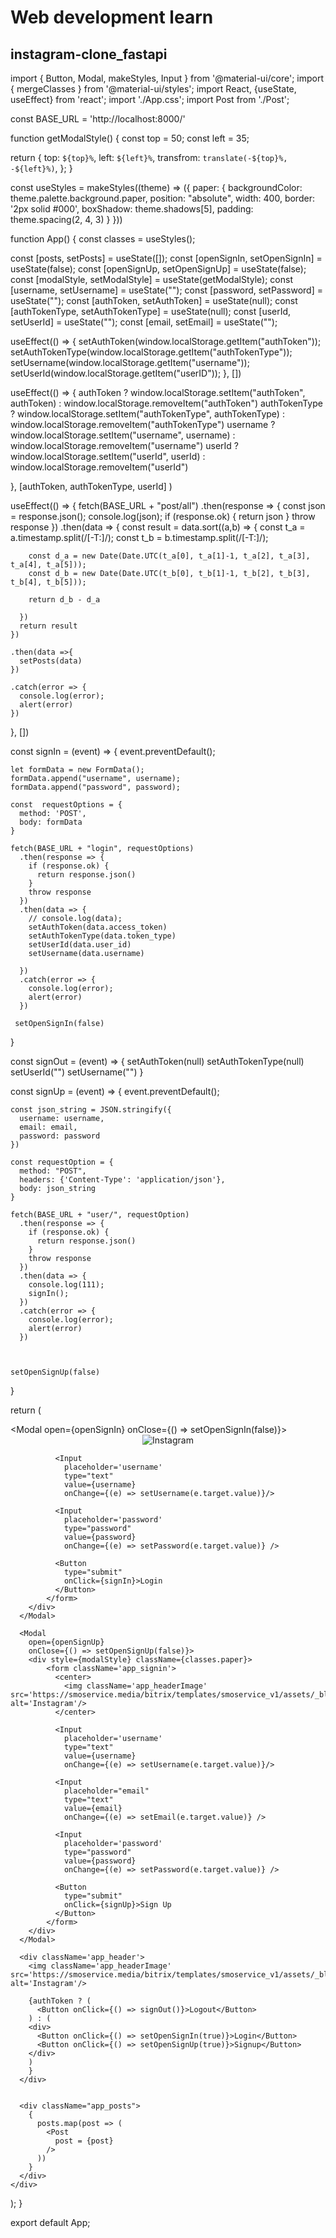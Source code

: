 # Web development learn
## instagram-clone_fastapi

import { Button, Modal, makeStyles, Input } from '@material-ui/core';
import { mergeClasses } from '@material-ui/styles';
import React, {useState, useEffect} from 'react';
import './App.css';
import Post from './Post';



const BASE_URL = 'http://localhost:8000/'

function getModalStyle() {
  const top = 50;
  const left = 35;

  return {
    top: `${top}%`,
    left: `${left}%`,
    transfrom: `translate(-${top}%, -${left}%)`,
  };
}

const useStyles = makeStyles((theme) => ({
  paper: {
    backgroundColor: theme.palette.background.paper,
    position: "absolute",
    width: 400,
    border: '2px solid #000',
    boxShadow: theme.shadows[5],
    padding: theme.spacing(2, 4, 3)
  }
}))


function App() {
  const classes = useStyles();

  const [posts, setPosts] = useState([]);
  const [openSignIn, setOpenSignIn] = useState(false);
  const [openSignUp, setOpenSignUp] = useState(false);
  const [modalStyle, setModalStyle] = useState(getModalStyle);
  const [username, setUsername] = useState("");
  const [password, setPassword] = useState("");
  const [authToken, setAuthToken] = useState(null);
  const [authTokenType, setAuthTokenType] = useState(null);
  const [userId, setUserId] = useState("");
  const [email, setEmail] = useState("");


  useEffect(() => {
    setAuthToken(window.localStorage.getItem("authToken"));
    setAuthTokenType(window.localStorage.getItem("authTokenType"));
    setUsername(window.localStorage.getItem("username"));
    setUserId(window.localStorage.getItem("userID"));
  }, []) 


  useEffect(() => {
    authToken
      ? window.localStorage.setItem("authToken", authToken)
      : window.localStorage.removeItem("authToken")
    authTokenType
      ? window.localStorage.setItem("authTokenType", authTokenType)
      : window.localStorage.removeItem("authTokenType")
    username
      ? window.localStorage.setItem("username", username)
      : window.localStorage.removeItem("username")
    userId
      ? window.localStorage.setItem("userId", userId)
      : window.localStorage.removeItem("userId")
    
  }, [authToken, authTokenType, userId] )

  useEffect(() => {
    fetch(BASE_URL + "post/all")
    .then(response => {
      const json = response.json();
      console.log(json);
      if (response.ok) {
        return json
      }
      throw response
    })
    .then(data => {
      const result = data.sort((a,b) => {
        const t_a = a.timestamp.split(/[-T:]/);
        const t_b = b.timestamp.split(/[-T:]/);

        const d_a = new Date(Date.UTC(t_a[0], t_a[1]-1, t_a[2], t_a[3], t_a[4], t_a[5]));
        const d_b = new Date(Date.UTC(t_b[0], t_b[1]-1, t_b[2], t_b[3], t_b[4], t_b[5]));

        return d_b - d_a
        
      })
      return result
    })

    .then(data =>{
      setPosts(data)
    })

    .catch(error => {
      console.log(error);
      alert(error)
    })
  }, [])


  const signIn = (event) => {
    event.preventDefault();

    let formData = new FormData();
    formData.append("username", username);
    formData.append("password", password);

    const  requestOptions = {
      method: 'POST',
      body: formData
    }

    fetch(BASE_URL + "login", requestOptions)
      .then(response => {
        if (response.ok) {
          return response.json()
        }
        throw response
      })
      .then(data => {
        // console.log(data);
        setAuthToken(data.access_token)
        setAuthTokenType(data.token_type)
        setUserId(data.user_id)
        setUsername(data.username)

      }) 
      .catch(error => {
        console.log(error);
        alert(error)
      })
    
     setOpenSignIn(false) 
  }

  const signOut = (event) => {
    setAuthToken(null)
    setAuthTokenType(null)
    setUserId("")
    setUsername("")
  }

  const signUp = (event) => {
    event.preventDefault();

    const json_string = JSON.stringify({
      username: username,
      email: email,
      password: password
    })

    const requestOption = {
      method: "POST",
      headers: {'Content-Type': 'application/json'},
      body: json_string
    }

    fetch(BASE_URL + "user/", requestOption)
      .then(response => {
        if (response.ok) {
          return response.json() 
        }
        throw response
      })
      .then(data => {
        console.log(111);
        signIn();
      })
      .catch(error => {
        console.log(error);
        alert(error)
      })
      
      

    setOpenSignUp(false)
  }

  return (
    <div className="app">
      <Modal
        open={openSignIn}
        onClose={() => setOpenSignIn(false)}>
        <div style={modalStyle} className={classes.paper}>
            <form className='app_signin'>
              <center>
                <img className='app_headerImage' src='https://smoservice.media/bitrix/templates/smoservice_v1/assets/_bl/6/s92849119.jpg' alt='Instagram'/>
              </center>

              <Input 
                placeholder='username'
                type="text"
                value={username}
                onChange={(e) => setUsername(e.target.value)}/>
              
              <Input
                placeholder='password'
                type="password"
                value={password}
                onChange={(e) => setPassword(e.target.value)} />
              
              <Button
                type="submit"
                onClick={signIn}>Login
              </Button>
            </form>
        </div>
      </Modal>
    
      <Modal
        open={openSignUp}
        onClose={() => setOpenSignUp(false)}>
        <div style={modalStyle} className={classes.paper}>
            <form className='app_signin'>
              <center>
                <img className='app_headerImage' src='https://smoservice.media/bitrix/templates/smoservice_v1/assets/_bl/6/s92849119.jpg' alt='Instagram'/>
              </center>

              <Input 
                placeholder='username'
                type="text"
                value={username}
                onChange={(e) => setUsername(e.target.value)}/>

              <Input 
                placeholder="email"
                type="text"
                value={email}
                onChange={(e) => setEmail(e.target.value)} />
              
              <Input
                placeholder='password'
                type="password"
                value={password}
                onChange={(e) => setPassword(e.target.value)} />
              
              <Button
                type="submit"
                onClick={signUp}>Sign Up
              </Button>
            </form>
        </div>
      </Modal>

      <div className='app_header'>
        <img className='app_headerImage' src='https://smoservice.media/bitrix/templates/smoservice_v1/assets/_bl/6/s92849119.jpg' alt='Instagram'/>

        {authToken ? (
          <Button onClick={() => signOut()}>Logout</Button>
        ) : (
        <div>
          <Button onClick={() => setOpenSignIn(true)}>Login</Button>
          <Button onClick={() => setOpenSignUp(true)}>Signup</Button>
        </div>
        )
        }
      </div>


      <div className="app_posts">
        {
          posts.map(post => (
            <Post 
              post = {post}
            />
          ))
        }
      </div>
    </div>
  );
}

export default App;
